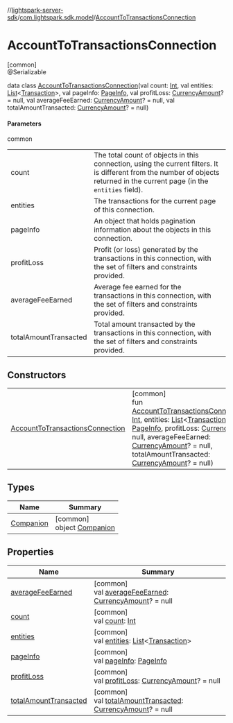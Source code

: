 //[lightspark-server-sdk](../../../index.md)/[com.lightspark.sdk.model](../index.md)/[AccountToTransactionsConnection](index.md)

# AccountToTransactionsConnection

[common]\
@Serializable

data class [AccountToTransactionsConnection](index.md)(val count: [Int](https://kotlinlang.org/api/latest/jvm/stdlib/kotlin/-int/index.html), val entities: [List](https://kotlinlang.org/api/latest/jvm/stdlib/kotlin.collections/-list/index.html)&lt;[Transaction](../-transaction/index.md)&gt;, val pageInfo: [PageInfo](../-page-info/index.md), val profitLoss: [CurrencyAmount](../-currency-amount/index.md)? = null, val averageFeeEarned: [CurrencyAmount](../-currency-amount/index.md)? = null, val totalAmountTransacted: [CurrencyAmount](../-currency-amount/index.md)? = null)

#### Parameters

common

| | |
|---|---|
| count | The total count of objects in this connection, using the current filters. It is different from the number of objects returned in the current page (in the `entities` field). |
| entities | The transactions for the current page of this connection. |
| pageInfo | An object that holds pagination information about the objects in this connection. |
| profitLoss | Profit (or loss) generated by the transactions in this connection, with the set of filters and constraints provided. |
| averageFeeEarned | Average fee earned for the transactions in this connection, with the set of filters and constraints provided. |
| totalAmountTransacted | Total amount transacted by the transactions in this connection, with the set of filters and constraints provided. |

## Constructors

| | |
|---|---|
| [AccountToTransactionsConnection](-account-to-transactions-connection.md) | [common]<br>fun [AccountToTransactionsConnection](-account-to-transactions-connection.md)(count: [Int](https://kotlinlang.org/api/latest/jvm/stdlib/kotlin/-int/index.html), entities: [List](https://kotlinlang.org/api/latest/jvm/stdlib/kotlin.collections/-list/index.html)&lt;[Transaction](../-transaction/index.md)&gt;, pageInfo: [PageInfo](../-page-info/index.md), profitLoss: [CurrencyAmount](../-currency-amount/index.md)? = null, averageFeeEarned: [CurrencyAmount](../-currency-amount/index.md)? = null, totalAmountTransacted: [CurrencyAmount](../-currency-amount/index.md)? = null) |

## Types

| Name | Summary |
|---|---|
| [Companion](-companion/index.md) | [common]<br>object [Companion](-companion/index.md) |

## Properties

| Name | Summary |
|---|---|
| [averageFeeEarned](average-fee-earned.md) | [common]<br>val [averageFeeEarned](average-fee-earned.md): [CurrencyAmount](../-currency-amount/index.md)? = null |
| [count](count.md) | [common]<br>val [count](count.md): [Int](https://kotlinlang.org/api/latest/jvm/stdlib/kotlin/-int/index.html) |
| [entities](entities.md) | [common]<br>val [entities](entities.md): [List](https://kotlinlang.org/api/latest/jvm/stdlib/kotlin.collections/-list/index.html)&lt;[Transaction](../-transaction/index.md)&gt; |
| [pageInfo](page-info.md) | [common]<br>val [pageInfo](page-info.md): [PageInfo](../-page-info/index.md) |
| [profitLoss](profit-loss.md) | [common]<br>val [profitLoss](profit-loss.md): [CurrencyAmount](../-currency-amount/index.md)? = null |
| [totalAmountTransacted](total-amount-transacted.md) | [common]<br>val [totalAmountTransacted](total-amount-transacted.md): [CurrencyAmount](../-currency-amount/index.md)? = null |
